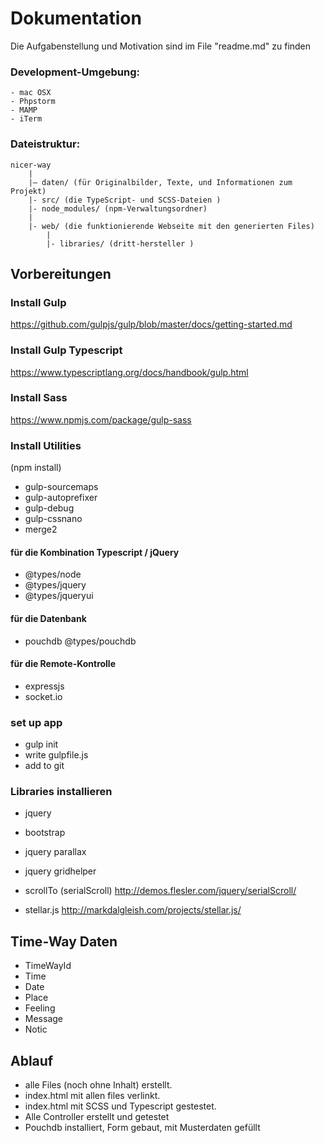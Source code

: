 # Dokumentation

Die Aufgabenstellung und Motivation sind im File "readme.md" zu finden

### Development-Umgebung:
    - mac OSX
    - Phpstorm
    - MAMP
    - iTerm

### Dateistruktur:

    nicer-way
        |
        |– daten/ (für Originalbilder, Texte, und Informationen zum Projekt)        
        |- src/ (die TypeScript- und SCSS-Dateien )
        |- node_modules/ (npm-Verwaltungsordner)
        |
        |- web/ (die funktionierende Webseite mit den generierten Files)
            |
            |- libraries/ (dritt-hersteller )
        
       

## Vorbereitungen

### Install Gulp
https://github.com/gulpjs/gulp/blob/master/docs/getting-started.md

### Install Gulp Typescript 
https://www.typescriptlang.org/docs/handbook/gulp.html

### Install Sass
https://www.npmjs.com/package/gulp-sass

### Install Utilities
(npm install)
- gulp-sourcemaps
- gulp-autoprefixer
- gulp-debug
- gulp-cssnano
- merge2

#### für die Kombination Typescript / jQuery
- @types/node
- @types/jquery
- @types/jqueryui

#### für die Datenbank
- pouchdb
@types/pouchdb


#### für die Remote-Kontrolle
- expressjs
- socket.io



### set up app
- gulp init
- write gulpfile.js
- add to git 

### Libraries installieren
- jquery
- bootstrap
- jquery parallax
- jquery gridhelper

- scrollTo (serialScroll)
  http://demos.flesler.com/jquery/serialScroll/
- stellar.js
  http://markdalgleish.com/projects/stellar.js/

## Time-Way Daten
- TimeWayId
- Time
- Date
- Place
- Feeling
- Message
- Notic


## Ablauf
- alle Files (noch ohne Inhalt) erstellt.
- index.html mit allen files verlinkt.
- index.html mit SCSS und Typescript gestestet.
- Alle Controller erstellt und getestet
- Pouchdb installiert, Form gebaut, mit Musterdaten gefüllt



